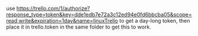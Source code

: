 use https://trello.com/1/authorize?response_type=token&key=dde1edb7e72a3c12ed94e0fd6bbcba05&scope=read,write&expiration=1day&name=linuxTrello to get a day-long token, then place it in trello.token in the same folder to get this to work.
